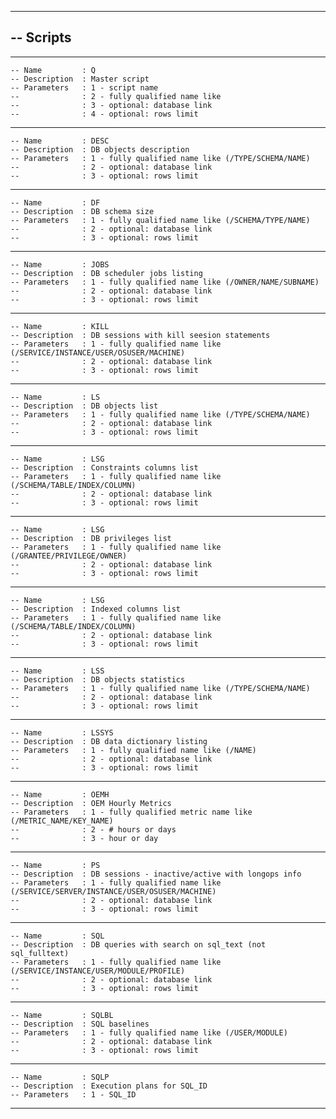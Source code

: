 -- ------------------------------------------------------------------------------------------------
-- Scripts
----------
-- ------------------------------------------------------------------------------------------------
    -- Name         : Q
    -- Description  : Master script
    -- Parameters   : 1 - script name
    --              : 2 - fully qualified name like
    --              : 3 - optional: database link
    --              : 4 - optional: rows limit
-- ------------------------------------------------------------------------------------------------
    -- Name         : DESC
    -- Description  : DB objects description
    -- Parameters   : 1 - fully qualified name like (/TYPE/SCHEMA/NAME)
    --              : 2 - optional: database link
    --              : 3 - optional: rows limit
-- ------------------------------------------------------------------------------------------------
    -- Name         : DF
    -- Description  : DB schema size
    -- Parameters   : 1 - fully qualified name like (/SCHEMA/TYPE/NAME)
    --              : 2 - optional: database link
    --              : 3 - optional: rows limit
-- ------------------------------------------------------------------------------------------------
    -- Name         : JOBS
    -- Description  : DB scheduler jobs listing
    -- Parameters   : 1 - fully qualified name like (/OWNER/NAME/SUBNAME)
    --              : 2 - optional: database link
    --              : 3 - optional: rows limit
-- ------------------------------------------------------------------------------------------------
    -- Name         : KILL
    -- Description  : DB sessions with kill seesion statements
    -- Parameters   : 1 - fully qualified name like (/SERVICE/INSTANCE/USER/OSUSER/MACHINE)
    --              : 2 - optional: database link
    --              : 3 - optional: rows limit
-- ------------------------------------------------------------------------------------------------
    -- Name         : LS
    -- Description  : DB objects list
    -- Parameters   : 1 - fully qualified name like (/TYPE/SCHEMA/NAME)
    --              : 2 - optional: database link
    --              : 3 - optional: rows limit
-- ------------------------------------------------------------------------------------------------
    -- Name         : LSG
    -- Description  : Constraints columns list
    -- Parameters   : 1 - fully qualified name like (/SCHEMA/TABLE/INDEX/COLUMN)
    --              : 2 - optional: database link
    --              : 3 - optional: rows limit
-- ------------------------------------------------------------------------------------------------
    -- Name         : LSG
    -- Description  : DB privileges list
    -- Parameters   : 1 - fully qualified name like (/GRANTEE/PRIVILEGE/OWNER)
    --              : 2 - optional: database link
    --              : 3 - optional: rows limit
-- ------------------------------------------------------------------------------------------------
    -- Name         : LSG
    -- Description  : Indexed columns list
    -- Parameters   : 1 - fully qualified name like (/SCHEMA/TABLE/INDEX/COLUMN)
    --              : 2 - optional: database link
    --              : 3 - optional: rows limit
-- ------------------------------------------------------------------------------------------------
    -- Name         : LSS
    -- Description  : DB objects statistics
    -- Parameters   : 1 - fully qualified name like (/TYPE/SCHEMA/NAME)
    --              : 2 - optional: database link
    --              : 3 - optional: rows limit
-- ------------------------------------------------------------------------------------------------
    -- Name         : LSSYS
    -- Description  : DB data dictionary listing
    -- Parameters   : 1 - fully qualified name like (/NAME)
    --              : 2 - optional: database link
    --              : 3 - optional: rows limit
-- ------------------------------------------------------------------------------------------------
    -- Name         : OEMH
    -- Description  : OEM Hourly Metrics
    -- Parameters   : 1 - fully qualified metric name like (/METRIC_NAME/KEY_NAME)
    --              : 2 - # hours or days
    --              : 3 - hour or day
-- ------------------------------------------------------------------------------------------------
    -- Name         : PS
    -- Description  : DB sessions - inactive/active with longops info
    -- Parameters   : 1 - fully qualified name like (/SERVICE/SERVER/INSTANCE/USER/OSUSER/MACHINE)
    --              : 2 - optional: database link
    --              : 3 - optional: rows limit
-- ------------------------------------------------------------------------------------------------
    -- Name         : SQL
    -- Description  : DB queries with search on sql_text (not sql_fulltext)
    -- Parameters   : 1 - fully qualified name like (/SERVICE/INSTANCE/USER/MODULE/PROFILE)
    --              : 2 - optional: database link
    --              : 3 - optional: rows limit
-- ------------------------------------------------------------------------------------------------
    -- Name         : SQLBL
    -- Description  : SQL baselines
    -- Parameters   : 1 - fully qualified name like (/USER/MODULE)
    --              : 2 - optional: database link
    --              : 3 - optional: rows limit
-- ------------------------------------------------------------------------------------------------
    -- Name         : SQLP
    -- Description  : Execution plans for SQL_ID
    -- Parameters   : 1 - SQL_ID
-- ------------------------------------------------------------------------------------------------
